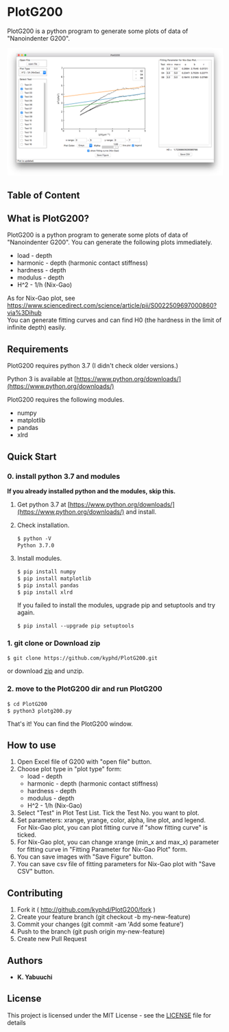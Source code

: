 # PlotG200

PlotG200 is a python program to generate some plots of data of "Nanoindenter G200".

![PlotG200](https://github.com/kyphd/PlotG200/blob/master/images/plotg200.png)

## Table of Content


## What is PlotG200?

PlotG200 is a python program to generate some plots of data of "Nanoindenter G200". You can generate the following plots immediately.

* load - depth
* harmonic - depth (harmonic contact stiffness)
* hardness - depth
* modulus - depth
* H^2 - 1/h (Nix-Gao)

As for Nix-Gao plot, see https://www.sciencedirect.com/science/article/pii/S0022509697000860?via%3Dihub  
You can generate fitting curves and can find H0 (the hardness in the limit of infinite depth) easily.

## Requirements

PlotG200 requires python 3.7 (I didn't check older versions.) 

Python 3 is available at [https://www.python.org/downloads/](https://www.python.org/downloads/)

PlotG200 requires the following modules.

* numpy
* matplotlib
* pandas
* xlrd

## Quick Start

### 0. install python 3.7 and modules

**If you already installed python and the modules, skip this.**

1. Get python 3.7 at [https://www.python.org/downloads/](https://www.python.org/downloads/) and install.

1. Check installation.

    ~~~
    $ python -V
    Python 3.7.0
    ~~~
    
1. Install modules.

    ~~~
    $ pip install numpy
    $ pip install matplotlib
    $ pip install pandas
    $ pip install xlrd 
    ~~~
    
    If you failed to install the modules, upgrade pip and setuptools and try again.
    
    ~~~
    $ pip install --upgrade pip setuptools
    ~~~
    

### 1. git clone or Download zip 

~~~
$ git clone https://github.com/kyphd/PlotG200.git
~~~

or download [zip](https://github.com/kyphd/plotg200/archive/master.zip) and unzip.

### 2. move to the PlotG200 dir and run PlotG200

~~~
$ cd PlotG200
$ python3 plotg200.py
~~~

That's it! You can find the PlotG200 window.

## How to use

1. Open Excel file of G200 with "open file" button.
1. Choose plot type in "plot type" form:
    * load - depth
    * harmonic - depth (harmonic contact stiffness)
    * hardness - depth
    * modulus - depth
    * H^2 - 1/h (Nix-Gao)
1. Select "Test" in Plot Test List. Tick the Test No. you want to plot.
1. Set parameters: xrange, yrange, color, alpha, line plot, and legend.  
For Nix-Gao plot, you can plot fitting curve if "show fitting curve" is ticked.
1. For Nix-Gao plot, you can change xrange (min_x and max_x) parameter for fitting curve in "Fitting Parameter for Nix-Gao Plot" form.
1. You can save images with "Save Figure" button.
1. You can save csv file of fitting parameters for Nix-Gao plot with "Save CSV" button.

## Contributing

1. Fork it ( http://github.com/kyphd/PlotG200/fork )
2. Create your feature branch (git checkout -b my-new-feature)
3. Commit your changes (git commit -am 'Add some feature')
4. Push to the branch (git push origin my-new-feature)
5. Create new Pull Request

## Authors

* **K. Yabuuchi** 

## License

This project is licensed under the MIT License - see the [LICENSE](LICENSE) file for details
